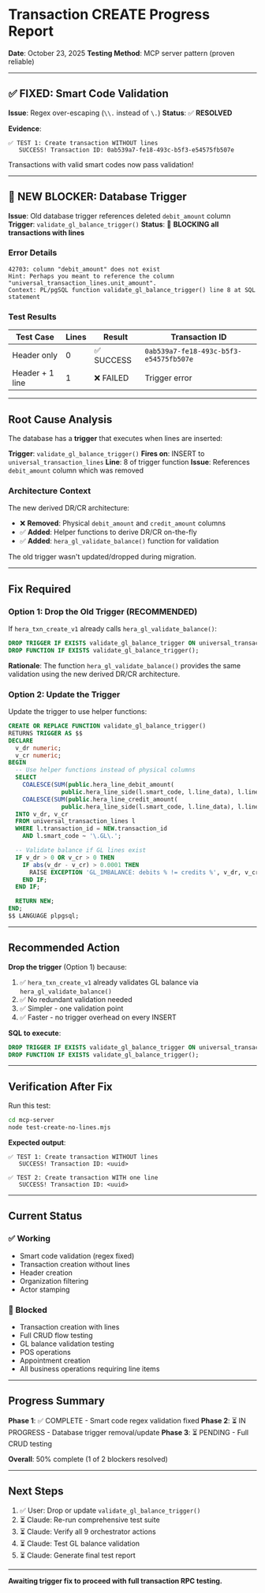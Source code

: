 # Transaction CREATE Progress Report

**Date**: October 23, 2025
**Testing Method**: MCP server pattern (proven reliable)

---

## ✅ FIXED: Smart Code Validation

**Issue**: Regex over-escaping (`\\.` instead of `\.`)
**Status**: ✅ **RESOLVED**

**Evidence**:
```
✅ TEST 1: Create transaction WITHOUT lines
   SUCCESS! Transaction ID: 0ab539a7-fe18-493c-b5f3-e54575fb507e
```

Transactions with valid smart codes now pass validation!

---

## 🔴 NEW BLOCKER: Database Trigger

**Issue**: Old database trigger references deleted `debit_amount` column
**Trigger**: `validate_gl_balance_trigger()`
**Status**: 🔴 **BLOCKING all transactions with lines**

### Error Details

```
42703: column "debit_amount" does not exist
Hint: Perhaps you meant to reference the column "universal_transaction_lines.unit_amount".
Context: PL/pgSQL function validate_gl_balance_trigger() line 8 at SQL statement
```

### Test Results

| Test Case | Lines | Result | Transaction ID |
|-----------|-------|--------|----------------|
| Header only | 0 | ✅ SUCCESS | `0ab539a7-fe18-493c-b5f3-e54575fb507e` |
| Header + 1 line | 1 | ❌ FAILED | Trigger error |

---

## Root Cause Analysis

The database has a **trigger** that executes when lines are inserted:

**Trigger**: `validate_gl_balance_trigger()`
**Fires on**: INSERT to `universal_transaction_lines`
**Line**: 8 of trigger function
**Issue**: References `debit_amount` column which was removed

### Architecture Context

The new derived DR/CR architecture:
- ❌ **Removed**: Physical `debit_amount` and `credit_amount` columns
- ✅ **Added**: Helper functions to derive DR/CR on-the-fly
- ✅ **Added**: `hera_gl_validate_balance()` function for validation

The old trigger wasn't updated/dropped during migration.

---

## Fix Required

### Option 1: Drop the Old Trigger (RECOMMENDED)

If `hera_txn_create_v1` already calls `hera_gl_validate_balance()`:

```sql
DROP TRIGGER IF EXISTS validate_gl_balance_trigger ON universal_transaction_lines;
DROP FUNCTION IF EXISTS validate_gl_balance_trigger();
```

**Rationale**: The function `hera_gl_validate_balance()` provides the same validation using the new derived DR/CR architecture.

### Option 2: Update the Trigger

Update the trigger to use helper functions:

```sql
CREATE OR REPLACE FUNCTION validate_gl_balance_trigger()
RETURNS TRIGGER AS $$
DECLARE
  v_dr numeric;
  v_cr numeric;
BEGIN
  -- Use helper functions instead of physical columns
  SELECT
    COALESCE(SUM(public.hera_line_debit_amount(
               public.hera_line_side(l.smart_code, l.line_data), l.line_amount)), 0),
    COALESCE(SUM(public.hera_line_credit_amount(
               public.hera_line_side(l.smart_code, l.line_data), l.line_amount)), 0)
  INTO v_dr, v_cr
  FROM universal_transaction_lines l
  WHERE l.transaction_id = NEW.transaction_id
    AND l.smart_code ~ '\.GL\.';

  -- Validate balance if GL lines exist
  IF v_dr > 0 OR v_cr > 0 THEN
    IF abs(v_dr - v_cr) > 0.0001 THEN
      RAISE EXCEPTION 'GL_IMBALANCE: debits % != credits %', v_dr, v_cr;
    END IF;
  END IF;

  RETURN NEW;
END;
$$ LANGUAGE plpgsql;
```

---

## Recommended Action

**Drop the trigger** (Option 1) because:

1. ✅ `hera_txn_create_v1` already validates GL balance via `hera_gl_validate_balance()`
2. ✅ No redundant validation needed
3. ✅ Simpler - one validation point
4. ✅ Faster - no trigger overhead on every INSERT

**SQL to execute**:
```sql
DROP TRIGGER IF EXISTS validate_gl_balance_trigger ON universal_transaction_lines;
DROP FUNCTION IF EXISTS validate_gl_balance_trigger();
```

---

## Verification After Fix

Run this test:

```bash
cd mcp-server
node test-create-no-lines.mjs
```

**Expected output**:
```
✅ TEST 1: Create transaction WITHOUT lines
   SUCCESS! Transaction ID: <uuid>

✅ TEST 2: Create transaction WITH one line
   SUCCESS! Transaction ID: <uuid>
```

---

## Current Status

### ✅ Working

- Smart code validation (regex fixed)
- Transaction creation without lines
- Header creation
- Organization filtering
- Actor stamping

### 🔴 Blocked

- Transaction creation with lines
- Full CRUD flow testing
- GL balance validation testing
- POS operations
- Appointment creation
- All business operations requiring line items

---

## Progress Summary

**Phase 1**: ✅ COMPLETE - Smart code regex validation fixed
**Phase 2**: ⏳ IN PROGRESS - Database trigger removal/update
**Phase 3**: ⏳ PENDING - Full CRUD testing

**Overall**: 50% complete (1 of 2 blockers resolved)

---

## Next Steps

1. ✅ User: Drop or update `validate_gl_balance_trigger()`
2. ⏳ Claude: Re-run comprehensive test suite
3. ⏳ Claude: Verify all 9 orchestrator actions
4. ⏳ Claude: Test GL balance validation
5. ⏳ Claude: Generate final test report

---

**Awaiting trigger fix to proceed with full transaction RPC testing.**
